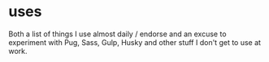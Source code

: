 # uses

Both a list of things I use almost daily / endorse and an excuse to experiment with Pug, Sass, Gulp, Husky and other stuff I don't get to use at work.
